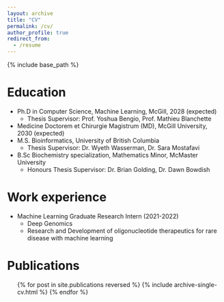 ```yaml
---
layout: archive
title: "CV"
permalink: /cv/
author_profile: true
redirect_from:
  - /resume
---
```


{% include base_path %}

Education
======
* Ph.D in Computer Science, Machine Learning, McGill, 2028 (expected)
  * Thesis Supervisor: Prof. Yoshua Bengio, Prof. Mathieu Blanchette
* Medicine Doctorem et Chirurgie Magistrum (MD), McGill University, 2030 (expected)
* M.S. Bioinformatics, University of British Columbia
  * Thesis Supervisor: Dr. Wyeth Wasserman, Dr. Sara Mostafavi
* B.Sc Biochemistry specialization, Mathematics Minor, McMaster University 
  * Honours Thesis Supervisor: Dr. Brian Golding, Dr. Dawn Bowdish

Work experience
======
* Machine Learning Graduate Research Intern (2021-2022)
  * Deep Genomics
  * Research and Development of oligonucleotide therapeutics for rare disease with machine learning

  
<!-- Skills
======
* Skill 1
* Skill 2
  * Sub-skill 2.1
  * Sub-skill 2.2
  * Sub-skill 2.3
* Skill 3 -->

Publications
======
  <ul>{% for post in site.publications reversed %}
    {% include archive-single-cv.html %}
  {% endfor %}</ul>
  
<!-- Talks
======
  <ul>{% for post in site.talks reversed %}
    {% include archive-single-talk-cv.html  %}
  {% endfor %}</ul>
  
Teaching
======
  <ul>{% for post in site.teaching reversed %}
    {% include archive-single-cv.html %}
  {% endfor %}</ul>
  
Service and leadership
======
* Currently signed in to 43 different slack teams -->
